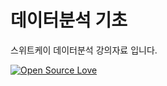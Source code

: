 # 데이터분석 기초
스위트케이 데이터분석 강의자료 입니다.

[![Open Source Love](https://badges.frapsoft.com/os/mit/mit.svg?v=102)](https://github.com/ellerbrock/open-source-badge/)
